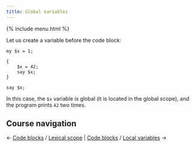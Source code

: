 ```yaml
---
title: Global variables
---
```


{% include menu.html %}

Let us create a variable before the code block:

    my $x = 1;

    {
        $x = 42;
        say $x;
    }

    say $x;

In this case, the `$x` variable is global (it is located in the global scope), and the program prints `42` two times.

## Course navigation

← [Code blocks](/raku-course/code-blocks) / [Lexical scope](/raku-course/code-blocks/lexical-scope) | [Code blocks](/raku-course/code-blocks) / [Local variables](/raku-course/code-blocks/local-variables) →
